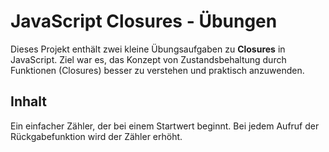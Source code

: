 # JavaScript Closures - Übungen

Dieses Projekt enthält zwei kleine Übungsaufgaben zu **Closures** in JavaScript. Ziel war es, das Konzept von Zustandsbehaltung durch Funktionen (Closures) besser zu verstehen und praktisch anzuwenden.

## Inhalt

Ein einfacher Zähler, der bei einem Startwert beginnt. Bei jedem Aufruf der Rückgabefunktion wird der Zähler erhöht.
